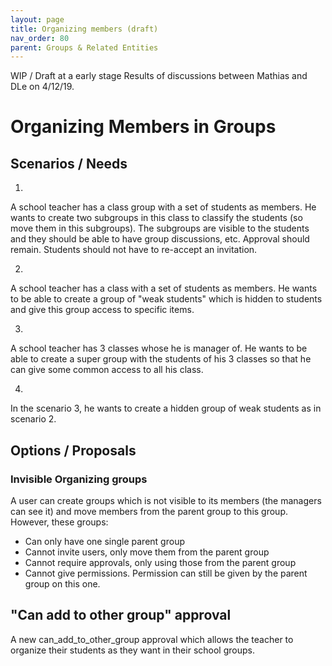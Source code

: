 ```yaml
---
layout: page
title: Organizing members (draft)
nav_order: 80
parent: Groups & Related Entities
---
```


<span class="label label-yellow">WIP / Draft at a early stage</span> Results of discussions between Mathias and DLe on 4/12/19.

# Organizing Members in Groups

## Scenarios / Needs

1.
A school teacher has a class group with a set of students as members.
He wants to create two subgroups in this class to classify the students (so move them in this subgroups).
The subgroups are visible to the students and they should be able to have group discussions, etc.
Approval should remain.
Students should not have to re-accept an invitation.

2.
A school teacher has a class with a set of students as members.
He wants to be able to create a group of "weak students" which is hidden to students and give this group access to specific items.

3.
A school teacher has 3 classes whose he is manager of.
He wants to be able to create a super group with the students of his 3 classes so that he can give some common access to all his class.

4.
In the scenario 3, he wants to create a hidden group of weak students as in scenario 2.

## Options / Proposals

### Invisible Organizing groups

A user can create groups which is not visible to its members (the managers can see it) and move members from the parent group to this group. However, these groups:
- Can only have one single parent group
- Cannot invite users, only move them from the parent group
- Cannot require approvals, only using those from the parent group
- Cannot give permissions. Permission can still be given by the parent group on this one.

## "Can add to other group" approval

A new can_add_to_other_group approval which allows the teacher to organize their students as they want in their school groups.
